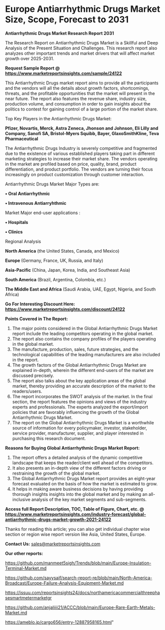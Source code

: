 # Europe Antiarrhythmic Drugs Market Size, Scope, Forecast to 2031

<strong>Antiarrhythmic Drugs Market Research Report 2031</strong>

The Research Report on Antiarrhythmic Drugs Market is a Skillful and Deep Analysis of the Present Situation and Challenges. This research report also analyzes other important trends and market drivers that will affect market growth over 2025-2031.

<strong>Request Sample Report @ <a href=https://www.marketreportsinsights.com/sample/24122>https://www.marketreportsinsights.com/sample/24122</a></strong>

This Antiarrhythmic Drugs market report aims to provide all the participants and the vendors will all the details about growth factors, shortcomings, threats, and the profitable opportunities that the market will present in the near future. The report also features the revenue share, industry size, production volume, and consumption in order to gain insights about the politics to contest for gaining control of a large portion of the market share.

Top Key Players in the Antiarrhythmic Drugs Market:

<strong>Pfizer, Novartis, Merck, Astra Zeneca, Jhonson and Johnson, Eli Lilly and Company, Sanofi SA, Bristol-Myers Squibb, Bayer, GlaxoSmithKline, Teva Pharmaceutical</strong>

The Antiarrhythmic Drugs Industry is severely competitive and fragmented due to the existence of various established players taking part in different marketing strategies to increase their market share. The vendors operating in the market are profiled based on price, quality, brand, product differentiation, and product portfolio. The vendors are turning their focus increasingly on product customization through customer interaction.

Antiarrhythmic Drugs Market Major Types are:

<strong>• Oral Antiarrhythmic

• Intravenous Antiarryhthmic</strong>

Market Major end-user applications :

<strong>• Hospitals

• Clinics</strong>

Regional Analysis

</u><strong><b>North America</b></strong> (the United States, Canada, and Mexico)

<strong><b>Europe </b></strong>(Germany, France, UK, Russia, and Italy)

<strong><b>Asia-Pacific</b></strong> (China, Japan, Korea, India, and Southeast Asia)

<strong><b>South America</b></strong> (Brazil, Argentina, Colombia, etc.)

<strong><b>The Middle East and Africa</b></strong> (Saudi Arabia, UAE, Egypt, Nigeria, and South Africa)

<strong>Go For Interesting Discount Here: <a href=https://www.marketreportsinsights.com/discount/24122>https://www.marketreportsinsights.com/discount/24122</a></strong>

<strong>Points Covered in The Report:</strong>
<ol>
  <li>The major points considered in the Global Antiarrhythmic Drugs Market report include the leading competitors operating in the global market.</li>
  <li>The report also contains the company profiles of the players operating in the global market.</li>
  <li>The manufacture, production, sales, future strategies, and the technological capabilities of the leading manufacturers are also included in the report.</li>
  <li>The growth factors of the Global Antiarrhythmic Drugs Market are explained in-depth, wherein the different end-users of the market are discussed precisely.</li>
  <li>The report also talks about the key application areas of the global market, thereby providing an accurate description of the market to the readers/users.</li>
  <li>The report incorporates the SWOT analysis of the market. In the final section, the report features the opinions and views of the industry experts and professionals. The experts analyzed the export/import policies that are favorably influencing the growth of the Global Antiarrhythmic Drugs Market.</li>
  <li>The report on the Global Antiarrhythmic Drugs Market is a worthwhile source of information for every policymaker, investor, stakeholder, service provider, manufacturer, supplier, and player interested in purchasing this research document.</li>
</ol>
<strong>Reasons for Buying Global Antiarrhythmic Drugs Market Report:</strong>

<ol>
  <li>The report offers a detailed analysis of the dynamic competitive landscape that keeps the reader/client well ahead of the competitors.</li>
  <li>It also presents an in-depth view of the different factors driving or restraining the growth of the global market.</li>
  <li>The Global Antiarrhythmic Drugs Market report provides an eight-year forecast evaluated on the basis of how the market is estimated to grow.</li>
  <li>It helps in making aware business decisions by having providing thorough insights insights into the global market and by making an all-inclusive analysis of the key market segments and sub-segments.</li>
</ol>
<strong>Access full Report Description, TOC, Table of Figure, Chart, etc. @ <a href=https://www.marketreportsinsights.com/industry-forecast/global-antiarrhythmic-drugs-market-growth-2021-24122>https://www.marketreportsinsights.com/industry-forecast/global-antiarrhythmic-drugs-market-growth-2021-24122</a></strong>


Thanks for reading this article; you can also get individual chapter wise section or region wise report version like Asia, United States, Europe.

<strong>Contact Us:</strong>
sales@marketreportsinsights.com

<strong>Our other reports:</strong>

<a href=https://github.com/manmeet5sigh/Trends/blob/main/Europe-Insulation-Terminal-Market.md>https://github.com/manmeet5sigh/Trends/blob/main/Europe-Insulation-Terminal-Market.md</a>

<a href=https://github.com/sayysaif/search-report-re/blob/main/North-America-Broadcast/Europe-Failure-Analysis-Equipment-Market.md>https://github.com/sayysaif/search-report-re/blob/main/North-America-Broadcast/Europe-Failure-Analysis-Equipment-Market.md</a>

<a href=https://issuu.com/reportsinsights24/docs/northamericacommercialthreephasesmartmetermarketgr>https://issuu.com/reportsinsights24/docs/northamericacommercialthreephasesmartmetermarketgr</a>

<a href=https://github.com/anjaliiii21/ACCC/blob/main/Europe-Rare-Earth-Metals-Market.md>https://github.com/anjaliiii21/ACCC/blob/main/Europe-Rare-Earth-Metals-Market.md</a>

<a href=https://ameblo.jp/cargo656/entry-12887958165.html>https://ameblo.jp/cargo656/entry-12887958165.html</a>"
